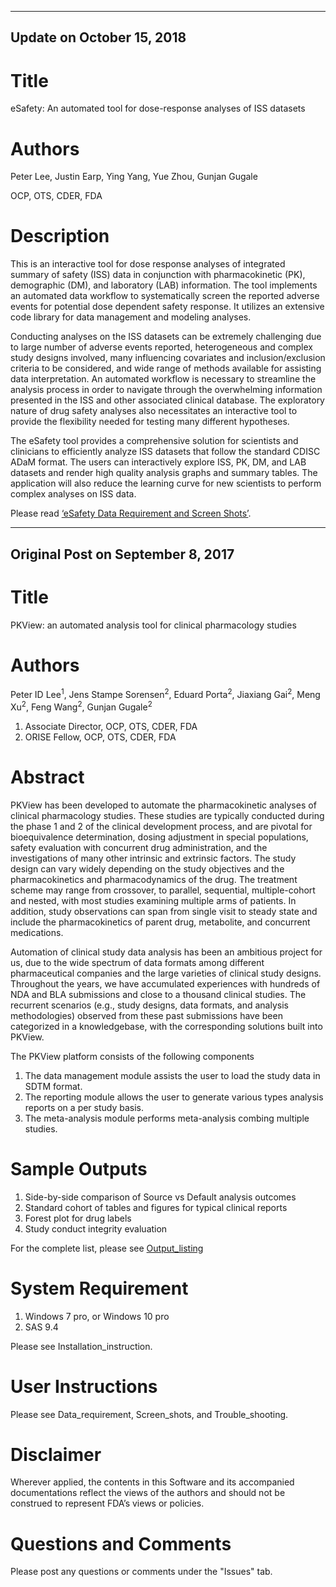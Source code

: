 --------------------------
Update on October 15, 2018
--------------------------

# Title

eSafety: An automated tool for dose-response analyses of ISS datasets

# Authors

Peter Lee, Justin Earp, Ying Yang, Yue Zhou, Gunjan Gugale

OCP, OTS, CDER, FDA

# Description

This is an interactive tool for dose response analyses of integrated summary of safety (ISS) data in conjunction with pharmacokinetic (PK), demographic (DM), and laboratory (LAB) information.  The tool implements an automated data workflow to systematically screen the reported adverse events for potential dose dependent safety response.  It utilizes an extensive code library for data management and modeling analyses.  

Conducting analyses on the ISS datasets can be extremely challenging due to large number of adverse events reported, heterogeneous and complex study designs involved, many influencing covariates and inclusion/exclusion criteria to be considered, and wide range of methods available for assisting data interpretation.  An automated workflow is necessary to streamline the analysis process in order to navigate through the overwhelming information presented in the ISS and other associated clinical database.  The exploratory nature of drug safety analyses also necessitates an interactive tool to provide the flexibility needed for testing many different hypotheses.  

The eSafety tool provides a comprehensive solution for scientists and clinicians to efficiently analyze ISS datasets that follow the standard CDISC ADaM format.  The users can interactively explore ISS, PK, DM, and LAB datasets and render high quality analysis graphs and summary tables.   The application will also reduce the learning curve for new scientists to perform complex analyses on ISS data.

Please read [‘eSafety Data Requirement and Screen Shots’](https://github.com/FDA/PKView/blob/master/eSafety%20Data%20Requirement%20%26%20Screen%20Shots.pdf).

----------------------------------
Original Post on September 8, 2017
----------------------------------

# Title

PKView: an automated analysis tool for clinical pharmacology studies


# Authors

Peter ID Lee<sup>1</sup>, Jens Stampe Sorensen<sup>2</sup>, Eduard Porta<sup>2</sup>, Jiaxiang Gai<sup>2</sup>, Meng Xu<sup>2</sup>, Feng Wang<sup>2</sup>, Gunjan Gugale<sup>2</sup>

1. Associate Director, OCP, OTS, CDER, FDA
2. ORISE Fellow, OCP, OTS, CDER, FDA

# Abstract

PKView has been developed to automate the pharmacokinetic analyses of clinical pharmacology studies.  These studies are typically conducted during the phase 1 and 2 of the clinical development process, and are pivotal for bioequivalence determination, dosing adjustment in special populations, safety evaluation with concurrent drug administration, and the investigations of many other intrinsic and extrinsic factors.  The study design can vary widely depending on the study objectives and the pharmacokinetics and pharmacodynamics of the drug.   The treatment scheme may range from crossover, to parallel, sequential, multiple-cohort and nested, with most studies examining multiple arms of patients.  In addition, study observations can span from single visit to steady state and include the pharmacokinetics of parent drug, metabolite, and concurrent medications. 
 
Automation of clinical study data analysis has been an ambitious project for us, due to the wide spectrum of data formats among different pharmaceutical companies and the large varieties of clinical study designs.  Throughout the years, we have accumulated experiences with hundreds of NDA and BLA submissions and close to a thousand clinical studies.   The recurrent scenarios (e.g., study designs, data formats, and analysis methodologies) observed from these past submissions have been categorized in a knowledgebase, with the corresponding solutions built into PKView.  

The PKView platform consists of the following components

1. The data management module assists the user to load the study data in SDTM format.
2. The reporting module allows the user to generate various types analysis reports on a per study basis.
3. The meta-analysis module performs meta-analysis combing multiple studies.

# Sample Outputs

1. Side-by-side comparison of Source vs Default analysis outcomes
2. Standard cohort of tables and figures for typical clinical reports
3. Forest plot for drug labels
4. Study conduct integrity evaluation

For the complete list, please see [Output_listing](https://github.com/FDA/PKView/blob/master/Output%20listing.md)

# System Requirement

1. Windows 7 pro, or Windows 10 pro
2. SAS 9.4

Please see Installation_instruction. 


# User Instructions

Please see Data_requirement, Screen_shots, and Trouble_shooting.

# Disclaimer

Wherever applied, the contents in this Software and its accompanied documentations reflect the views of the authors and should not be construed to represent FDA’s views or policies.

# Questions and Comments

Please post any questions or comments under the "Issues" tab.
